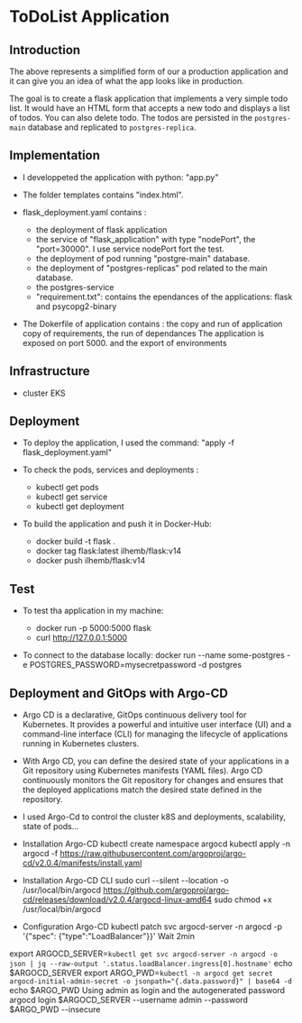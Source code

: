 # ToDoList Application

## Introduction
The above represents a simplified form of our a production application and it can give you an idea of what the app looks like in production.

The goal is to create a flask application that implements a very simple todo list. It would have an HTML form that accepts a new todo and displays a list of todos. You can also delete todo.
The todos are persisted in the `postgres-main` database and replicated to `postgres-replica`.

## Implementation
* I developpeted the application with python: "app.py"

* The folder templates contains "index.html".
    
* flask_deployment.yaml contains :
  - the deployment of flask application
  - the service of "flask_application" with type "nodePort", the "port=30000". I use service nodePort fort the test.
  - the deployment of pod running "postgre-main" database.    
  - the deployment of "postgres-replicas" pod related to the main database.
  - the postgres-service
  - "requirement.txt": contains the ependances of the applications: flask and psycopg2-binary
    
* The Dokerfile of application contains : the copy and run of application copy of requirements, the run of dependances
   The application is exposed on port 5000. and the export of environments

## Infrastructure
* cluster EKS

## Deployment
* To deploy the application, I used the command: "apply -f flask_deployment.yaml"
  
* To check the pods, services and deployments :
  - kubectl get pods
  - kubectl get service
  - kubectl get deployment

* To build the application and push it in Docker-Hub:
  - docker build -t flask .
  - docker tag flask:latest ilhemb/flask:v14
  - docker push ilhemb/flask:v14

## Test
* To test tha application in my machine:
  - docker run -p 5000:5000 flask 
  - curl  http://127.0.0.1:5000
  
* To connect to the database locally:
   docker run --name some-postgres -e POSTGRES_PASSWORD=mysecretpassword -d postgres
 
## Deployment and GitOps with Argo-CD
* Argo CD is a declarative, GitOps continuous delivery tool for Kubernetes. It provides a powerful and intuitive user interface (UI) and a command-line interface (CLI) for managing the lifecycle of applications running in Kubernetes clusters.

* With Argo CD, you can define the desired state of your applications in a Git repository using Kubernetes manifests (YAML files). Argo CD continuously monitors the Git repository for changes and ensures that the deployed applications match the desired state defined in the repository.

* I used Argo-Cd to control the cluster k8S and deployments, scalability, state of pods...

* Installation Argo-CD
  kubectl create namespace argocd
  kubectl apply -n argocd -f https://raw.githubusercontent.com/argoproj/argo-cd/v2.0.4/manifests/install.yaml

* Installation Argo-CD CLI
  sudo curl --silent --location -o /usr/local/bin/argocd https://github.com/argoproj/argo-cd/releases/download/v2.0.4/argocd-linux-amd64
  sudo chmod +x /usr/local/bin/argocd

* Configuration Argo-CD
  kubectl patch svc argocd-server -n argocd -p '{"spec": {"type":"LoadBalancer"}}'
  Wait 2min
  
 export ARGOCD_SERVER=`kubectl get svc argocd-server -n argocd -o json | jq --raw-output '.status.loadBalancer.ingress[0].hostname'`
 echo $ARGOCD_SERVER
 export ARGO_PWD=`kubectl -n argocd get secret argocd-initial-admin-secret -o jsonpath="{.data.password}" | base64 -d`
 echo $ARGO_PWD
 Using admin as login and the autogenerated password
 argocd login $ARGOCD_SERVER --username admin --password $ARGO_PWD --insecure


